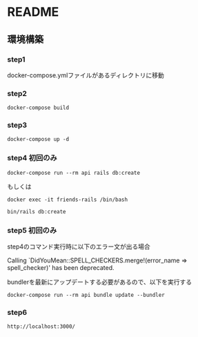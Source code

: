 # README

## 環境構築

### step1

docker-compose.ymlファイルがあるディレクトリに移動

### step2
```
docker-compose build
```

### step3
```
docker-compose up -d
```

### step4 初回のみ
```
docker-compose run --rm api rails db:create
```

もしくは
```
docker exec -it friends-rails /bin/bash
```
```
bin/rails db:create
```

### step5 初回のみ
step4のコマンド実行時に以下のエラー文が出る場合

Calling `DidYouMean::SPELL_CHECKERS.merge!(error_name => spell_checker)' has been deprecated.

bundlerを最新にアップデートする必要があるので、以下を実行する
```
docker-compose run --rm api bundle update --bundler
```

### step6
```
http://localhost:3000/
```

